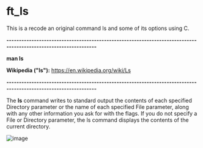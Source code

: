 # ft_ls

This is a recode an original command ls and some of its options using C.

__----------------------------------------------------------------------------------------------------------------__

__man ls__


__Wikipedia ("ls"):__ https://en.wikipedia.org/wiki/Ls

__----------------------------------------------------------------------------------------------------------------__


The __ls__ command writes to standard output the contents of each specified
Directory parameter or the name of each specified File parameter,
along with any other information you ask for with the flags. If you
do not specify a File or Directory parameter, the ls command displays
the contents of the current directory.



![image](https://github.com/lpavliuk/ls/blob/master/screenshots/Screen%20Shot%202018-09-18%20at%202.52.41%20PM.png)
